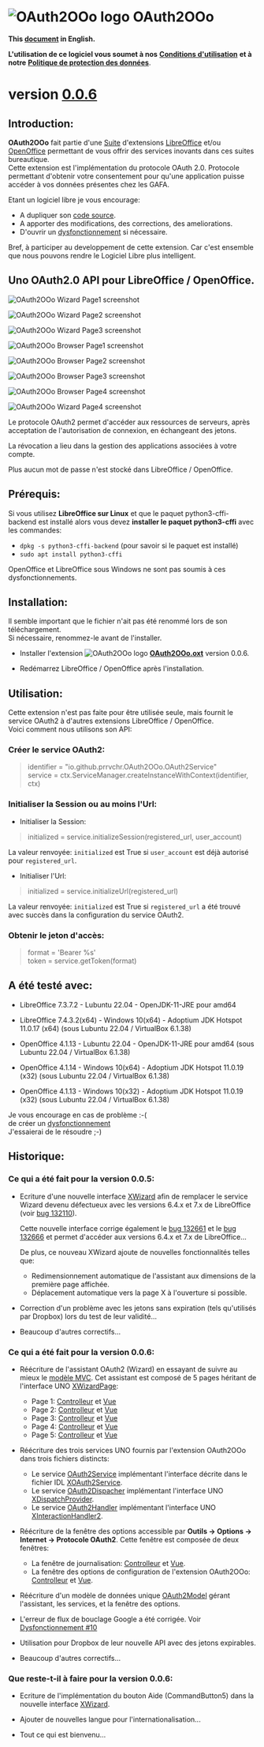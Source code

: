 # ![OAuth2OOo logo][1] OAuth2OOo

**This [document][2] in English.**

**L'utilisation de ce logiciel vous soumet à nos** [**Conditions d'utilisation**][3] **et à notre** [**Politique de protection des données**][4].

# version [0.0.6][5]

## Introduction:

**OAuth2OOo** fait partie d'une [Suite][6] d'extensions [LibreOffice][7] et/ou [OpenOffice][8] permettant de vous offrir des services inovants dans ces suites bureautique.  
Cette extension est l'implémentation du protocole OAuth 2.0. Protocole permettant d'obtenir votre consentement pour qu'une application puisse accéder à vos données présentes chez les GAFA.

Etant un logiciel libre je vous encourage:
- A dupliquer son [code source][9].
- A apporter des modifications, des corrections, des ameliorations.
- D'ouvrir un [dysfonctionnement][10] si nécessaire.

Bref, à participer au developpement de cette extension.
Car c'est ensemble que nous pouvons rendre le Logiciel Libre plus intelligent.

## Uno OAuth2.0 API pour LibreOffice / OpenOffice.

![OAuth2OOo Wizard Page1 screenshot][11]

![OAuth2OOo Wizard Page2 screenshot][12]

![OAuth2OOo Wizard Page3 screenshot][13]

![OAuth2OOo Browser Page1 screenshot][14]

![OAuth2OOo Browser Page2 screenshot][15]

![OAuth2OOo Browser Page3 screenshot][16]

![OAuth2OOo Browser Page4 screenshot][17]

![OAuth2OOo Wizard Page4 screenshot][18]

Le protocole OAuth2 permet d'accéder aux ressources de serveurs, après acceptation de l'autorisation de connexion, en échangeant des jetons.

La révocation a lieu dans la gestion des applications associées à votre compte.

Plus aucun mot de passe n'est stocké dans LibreOffice / OpenOffice.

## Prérequis:

Si vous utilisez **LibreOffice sur Linux** et que le paquet python3-cffi-backend est installé alors vous devez **installer le paquet python3-cffi** avec les commandes:
  - `dpkg -s python3-cffi-backend` (pour savoir si le paquet est installé)
  - `sudo apt install python3-cffi`

OpenOffice et LibreOffice sous Windows ne sont pas soumis à ces dysfonctionnements.

## Installation:

Il semble important que le fichier n'ait pas été renommé lors de son téléchargement.  
Si nécessaire, renommez-le avant de l'installer.

- Installer l'extension ![OAuth2OOo logo][1] **[OAuth2OOo.oxt][19]** version 0.0.6.

- Redémarrez LibreOffice / OpenOffice après l'installation.

## Utilisation:

Cette extension n'est pas faite pour être utilisée seule, mais fournit le service OAuth2 à d'autres extensions LibreOffice / OpenOffice.  
Voici comment nous utilisons son API:

### Créer le service OAuth2:

> identifier = "io.github.prrvchr.OAuth2OOo.OAuth2Service"  
> service = ctx.ServiceManager.createInstanceWithContext(identifier, ctx)

### Initialiser la Session ou au moins l'Url:

- Initialiser la Session: 

> initialized = service.initializeSession(registered_url, user_account)

La valeur renvoyée: `initialized` est True si `user_account` est déjà autorisé pour `registered_url`.

- Initialiser l'Url:

> initialized = service.initializeUrl(registered_url)

La valeur renvoyée: `initialized` est True si `registered_url` a été trouvé avec succès dans la configuration du service OAuth2.

### Obtenir le jeton d'accès:

> format = 'Bearer %s'  
> token = service.getToken(format)

## A été testé avec:

* LibreOffice 7.3.7.2 - Lubuntu 22.04 - OpenJDK-11-JRE pour amd64

* LibreOffice 7.4.3.2(x64) - Windows 10(x64) - Adoptium JDK Hotspot 11.0.17 (x64) (sous Lubuntu 22.04 / VirtualBox 6.1.38)

* OpenOffice 4.1.13 - Lubuntu 22.04 - OpenJDK-11-JRE pour amd64 (sous Lubuntu 22.04 / VirtualBox 6.1.38)

* OpenOffice 4.1.14 - Windows 10(x64) - Adoptium JDK Hotspot 11.0.19 (x32) (sous Lubuntu 22.04 / VirtualBox 6.1.38)

* OpenOffice 4.1.13 - Windows 10(x32) - Adoptium JDK Hotspot 11.0.19 (x32) (sous Lubuntu 22.04 / VirtualBox 6.1.38)

Je vous encourage en cas de problème :-(  
de créer un [dysfonctionnement][10]  
J'essaierai de le résoudre ;-)

## Historique:

### Ce qui a été fait pour la version 0.0.5:

- Ecriture d'une nouvelle interface [XWizard][20] afin de remplacer le service Wizard devenu défectueux avec les versions 6.4.x et 7.x de LibreOffice (voir [bug 132110][21]).

    Cette nouvelle interface corrige également le [bug 132661][22] et le [bug 132666][23] et permet d'accéder aux versions 6.4.x et 7.x de LibreOffice...

    De plus, ce nouveau XWizard ajoute de nouvelles fonctionnalités telles que:

    - Redimensionnement automatique de l'assistant aux dimensions de la première page affichée.
    - Déplacement automatique vers la page X à l'ouverture si possible.

- Correction d'un problème avec les jetons sans expiration (tels qu'utilisés par Dropbox) lors du test de leur validité...

- Beaucoup d'autres correctifs...

### Ce qui a été fait pour la version 0.0.6:

- Réécriture de l'assistant OAuth2 (Wizard) en essayant de suivre au mieux le [modèle MVC][24]. Cet assistant est composé de 5 pages héritant de l'interface UNO [XWizardPage][25]:

    - Page 1: [Controlleur][26] et [Vue][27]
    - Page 2: [Controlleur][28] et [Vue][29]
    - Page 3: [Controlleur][30] et [Vue][31]
    - Page 4: [Controlleur][32] et [Vue][33]
    - Page 5: [Controlleur][34] et [Vue][35]

- Réécriture des trois services UNO fournis par l'extension OAuth2OOo dans trois fichiers distincts:

    - Le service [OAuth2Service][36] implémentant l'interface décrite dans le fichier IDL [XOAuth2Service][37].
    - Le service [OAuth2Dispacher][38] implémentant l'interface UNO [XDispatchProvider][39].
    - Le service [OAuth2Handler][40] implémentant l'interface UNO [XInteractionHandler2][41].

- Réécriture de la fenêtre des options accessible par **Outils -> Options -> Internet -> Protocole OAuth2**. Cette fenêtre est composée de deux fenêtres:

    - La fenêtre de journalisation: [Controlleur][42] et [Vue][43].
    - La fenêtre des options de configuration de l'extension OAuth2OOo: [Controlleur][44] et [Vue][45].

- Réécriture d'un modèle de données unique [OAuth2Model][46] gérant l'assistant, les services, et la fenêtre des options.

- L'erreur de flux de bouclage Google a été corrigée. Voir [Dysfonctionnement #10][47]

- Utilisation pour Dropbox de leur nouvelle API avec des jetons expirables.

- Beaucoup d'autres correctifs...

### Que reste-t-il à faire pour la version 0.0.6:

- Ecriture de l'implémentation du bouton Aide (CommandButton5) dans la nouvelle interface [XWizard][20].

- Ajouter de nouvelles langue pour l'internationalisation...

- Tout ce qui est bienvenu...

[1]: <https://prrvchr.github.io/OAuth2OOo/img/OAuth2OOo.png>
[2]: <https://prrvchr.github.io/OAuth2OOo>
[3]: <https://prrvchr.github.io/OAuth2OOo/source/OAuth2OOo/registration/TermsOfUse_fr>
[4]: <https://prrvchr.github.io/OAuth2OOo/source/OAuth2OOo/registration/PrivacyPolicy_fr>
[5]: <https://prrvchr.github.io/OAuth2OOo/README_fr#historique>
[6]: <https://prrvchr.github.io/README_fr>
[7]: <https://fr.libreoffice.org/download/telecharger-libreoffice/>
[8]: <https://www.openoffice.org/fr/Telecharger/>
[9]: <https://github.com/prrvchr/OAuth2OOo>
[10]: <https://github.com/prrvchr/OAuth2OOo/issues/new>
[11]: <https://prrvchr.github.io/OAuth2OOo/img/OAuth2Wizard1_fr.png>
[12]: <https://prrvchr.github.io/OAuth2OOo/img/OAuth2Wizard2_fr.png>
[13]: <https://prrvchr.github.io/OAuth2OOo/img/OAuth2Wizard3_fr.png>
[14]: <https://prrvchr.github.io/OAuth2OOo/img/OAuth2Wizard4_fr.png>
[15]: <https://prrvchr.github.io/OAuth2OOo/img/OAuth2Wizard5_fr.png>
[16]: <https://prrvchr.github.io/OAuth2OOo/img/OAuth2Wizard6_fr.png>
[17]: <https://prrvchr.github.io/OAuth2OOo/img/OAuth2Wizard7_fr.png>
[18]: <https://prrvchr.github.io/OAuth2OOo/img/OAuth2Wizard8_fr.png>
[19]: <https://github.com/prrvchr/OAuth2OOo/raw/master/OAuth2OOo.oxt>
[20]: <https://github.com/prrvchr/OAuth2OOo/blob/master/uno/lib/uno/wizard/wizard.py>
[21]: <https://bugs.documentfoundation.org/show_bug.cgi?id=132110>
[22]: <https://bugs.documentfoundation.org/show_bug.cgi?id=132661>
[23]: <https://bugs.documentfoundation.org/show_bug.cgi?id=132666>
[24]: <https://fr.wikipedia.org/wiki/Mod%C3%A8le-vue-contr%C3%B4leur>
[25]: <https://www.openoffice.org/api/docs/common/ref/com/sun/star/ui/dialogs/XWizardPage.html>
[26]: <https://github.com/prrvchr/OAuth2OOo/blob/master/source/OAuth2OOo/service/pythonpath/oauth2/wizard/page1/oauth2manager.py>
[27]: <https://github.com/prrvchr/OAuth2OOo/blob/master/source/OAuth2OOo/service/pythonpath/oauth2/wizard/page1/oauth2view.py>
[28]: <https://github.com/prrvchr/OAuth2OOo/blob/master/source/OAuth2OOo/service/pythonpath/oauth2/wizard/page2/oauth2manager.py>
[29]: <https://github.com/prrvchr/OAuth2OOo/blob/master/source/OAuth2OOo/service/pythonpath/oauth2/wizard/page2/oauth2view.py>
[30]: <https://github.com/prrvchr/OAuth2OOo/blob/master/source/OAuth2OOo/service/pythonpath/oauth2/wizard/page3/oauth2manager.py>
[31]: <https://github.com/prrvchr/OAuth2OOo/blob/master/source/OAuth2OOo/service/pythonpath/oauth2/wizard/page3/oauth2view.py>
[32]: <https://github.com/prrvchr/OAuth2OOo/blob/master/source/OAuth2OOo/service/pythonpath/oauth2/wizard/page4/oauth2manager.py>
[33]: <https://github.com/prrvchr/OAuth2OOo/blob/master/source/OAuth2OOo/service/pythonpath/oauth2/wizard/page4/oauth2view.py>
[34]: <https://github.com/prrvchr/OAuth2OOo/blob/master/source/OAuth2OOo/service/pythonpath/oauth2/wizard/page5/oauth2manager.py>
[35]: <https://github.com/prrvchr/OAuth2OOo/blob/master/source/OAuth2OOo/service/pythonpath/oauth2/wizard/page5/oauth2view.py>
[36]: <https://github.com/prrvchr/OAuth2OOo/blob/master/source/OAuth2OOo/service/OAuth2Service.py>
[37]: <https://github.com/prrvchr/OAuth2OOo/blob/master/uno/rdb/idl/com/sun/star/auth/XOAuth2Service.idl>
[38]: <https://github.com/prrvchr/OAuth2OOo/blob/master/source/OAuth2OOo/service/OAuth2Dispatcher.py>
[39]: <https://www.openoffice.org/api/docs/common/ref/com/sun/star/frame/XDispatchProvider.html>
[40]: <https://github.com/prrvchr/OAuth2OOo/blob/master/source/OAuth2OOo/service/OAuth2Handler.py>
[41]: <https://www.openoffice.org/api/docs/common/ref/com/sun/star/task/XInteractionHandler2.html>
[42]: <https://github.com/prrvchr/OAuth2OOo/blob/master/uno/lib/uno/logger/logmanager.py>
[43]: <https://github.com/prrvchr/OAuth2OOo/blob/master/uno/lib/uno/logger/logview.py>
[44]: <https://github.com/prrvchr/OAuth2OOo/blob/master/source/OAuth2OOo/service/pythonpath/oauth2/options/optionsmanager.py>
[45]: <https://github.com/prrvchr/OAuth2OOo/blob/master/source/OAuth2OOo/service/pythonpath/oauth2/options/optionsview.py>
[46]: <https://github.com/prrvchr/OAuth2OOo/blob/master/source/OAuth2OOo/service/pythonpath/oauth2/oauth2model.py>
[47]: <https://github.com/prrvchr/OAuth2OOo/issues/10>
